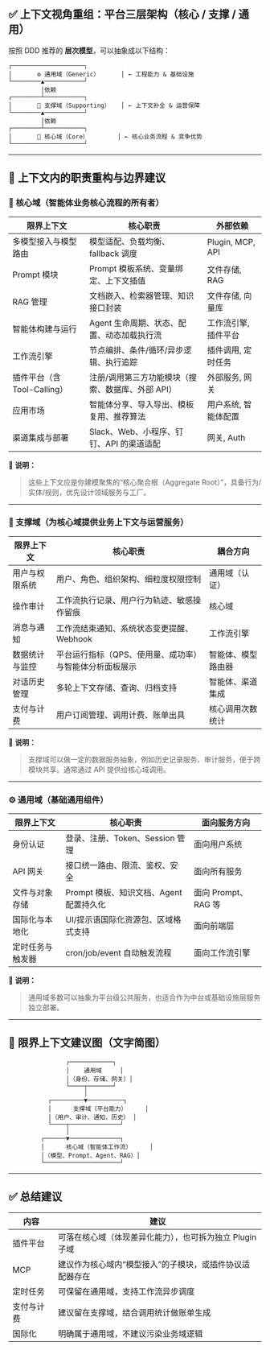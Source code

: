 ## ✅ **上下文视角重组：平台三层架构（核心 / 支撑 / 通用）**

按照 DDD 推荐的 **层次模型**，可以抽象成以下结构：

```text
┌────────────────────┐
│       ⚙ 通用域（Generic）      │ ← 工程能力 & 基础设施
└────────▲───────────┘
         │依赖
┌────────┴───────────┐
│       🧱 支撑域（Supporting）   │ ← 上下文补全 & 运营保障
└────────▲───────────┘
         │依赖
┌────────┴───────────┐
│       🧠 核心域（Core）        │ ← 核心业务流程 & 竞争优势
└────────────────────┘
```

---

## 🔁 **上下文内的职责重构与边界建议**

### 🧠 核心域（智能体业务核心流程的所有者）

| 限界上下文                | 核心职责                        | 外部依赖             |
| -------------------- | --------------------------- | ---------------- |
| 多模型接入与模型路由           | 模型适配、负载均衡、fallback 调度       | Plugin, MCP, API |
| Prompt 模块            | Prompt 模板系统、变量绑定、上下文插值      | 文件存储, RAG        |
| RAG 管理               | 文档嵌入、检索器管理、知识接口封装           | 文件存储, 向量库        |
| 智能体构建与运行             | Agent 生命周期、状态、配置、动态加载执行流    | 工作流引擎, 插件平台      |
| 工作流引擎                | 节点编排、条件/循环/异步逻辑、执行追踪        | 插件调用, 定时任务       |
| 插件平台（含 Tool-Calling） | 注册/调用第三方功能模块（搜索、数据库、外部 API） | 外部服务, 网关         |
| 应用市场                 | 智能体分享、导入导出、模板复用、推荐算法        | 用户系统, 智能体配置      |
| 渠道集成与部署              | Slack、Web、小程序、钉钉、API 的渠道适配  | 网关, Auth         |

📌 **说明：**

> 这些上下文应是你建模聚焦的“核心聚合根（Aggregate Root）”，具备行为/实体/规则，优先设计领域服务与工厂。

---

### 🧱 支撑域（为核心域提供业务上下文与运营服务）

| 限界上下文   | 核心职责                          | 耦合方向      |
| ------- | ----------------------------- | --------- |
| 用户与权限系统 | 用户、角色、组织架构、细粒度权限控制            | 通用域（认证）   |
| 操作审计    | 工作流执行记录、用户行为轨迹、敏感操作留痕         | 核心域       |
| 消息与通知   | 工作流结束通知、系统状态变更提醒、Webhook      | 工作流引擎     |
| 数据统计与监控 | 平台运行指标（QPS、使用量、成功率）与智能体分析面板展示 | 智能体、模型路由器 |
| 对话历史管理  | 多轮上下文存储、查询、归档支持               | 智能体、渠道集成  |
| 支付与计费   | 用户订阅管理、调用计费、账单出具              | 核心调用次数统计  |

📌 **说明：**

> 支撑域可以做一定的数据服务抽象，例如历史记录服务、审计服务，便于跨模块共享。通常通过 API 提供给核心域调用。

---

### ⚙ 通用域（基础通用组件）

| 限界上下文    | 核心职责                       | 面向服务方向          |
| -------- | -------------------------- | --------------- |
| 身份认证     | 登录、注册、Token、Session 管理     | 面向用户系统          |
| API 网关   | 接口统一路由、限流、鉴权、安全            | 面向所有服务          |
| 文件与对象存储  | Prompt 模板、知识文档、Agent 配置持久化 | 面向 Prompt、RAG 等 |
| 国际化与本地化  | UI/提示语国际化资源包、区域格式支持        | 面向前端层           |
| 定时任务与触发器 | cron/job/event 自动触发流程      | 面向工作流引擎         |

📌 **说明：**

> 通用域多数可以抽象为平台级公共服务，也适合作为中台或基础设施层服务独立部署。

---

## 🧭 限界上下文建议图（文字简图）

```text
                ┌────────────┐
                │    通用域     │
                │（身份、存储、网关）│
                └────┬───────┘
                     │
           ┌─────────▼──────────┐
           │      支撑域（平台能力）     │
           │（用户、审计、通知、历史） │
           └────┬──────────────┘
                │
         ┌──────▼──────────────┐
         │      核心域（智能体工作流）     │
         │（模型、Prompt、Agent、RAG）│
         └─────────────────────┘
```

---

## ✅ 总结建议

| 内容    | 建议                               |
| ----- | -------------------------------- |
| 插件平台  | 可落在核心域（体现差异化能力），也可拆为独立 Plugin 子域 |
| MCP   | 建议作为核心域内“模型接入”的子模块，或插件协议适配器存在    |
| 定时任务  | 可保留在通用域，支持工作流异步调度                |
| 支付与计费 | 建议留在支撑域，结合调用统计做账单生成              |
| 国际化   | 明确属于通用域，不建议污染业务域逻辑               |
